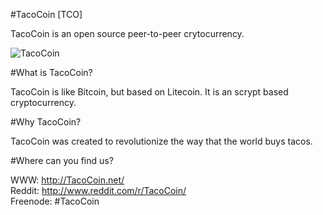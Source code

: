 #TacoCoin [TCO]

TacoCoin is an open source peer-to-peer crytocurrency.

![TacoCoin](http://tacocoin.net/TacocoinLogo.jpg)

#What is TacoCoin?  

TacoCoin is like Bitcoin, but based on Litecoin. It is an scrypt based cryptocurrency.  

#Why TacoCoin?  

TacoCoin was created to revolutionize the way that the world buys tacos.  

#Where can you find us?

WWW: http://TacoCoin.net/  
Reddit: http://www.reddit.com/r/TacoCoin/  
Freenode: #TacoCoin  
